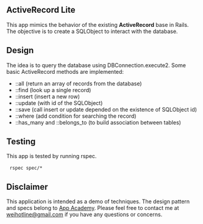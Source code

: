 ## ActiveRecord Lite
This app mimics the behavior of the existing **ActiveRecord** base in Rails. The objective is to create a SQLObject to interact with the database.

## Design
The idea is to query the database using DBConnection.execute2. Some basic ActiveRecord methods are implemented:

* ::all (return an array of records from the database)
* ::find (look up a single record)
* ::insert (insert a new row)
* ::update (with id of the SQLObject)
* ::save (call insert or update depended on the existence of SQLObject id)
* ::where (add condition for searching the record)
* ::has\_many and ::belongs\_to (to build association between tables)

## Testing
<p>
This app is tested by running rspec.
<pre> <code>rspec spec/*
</code></pre>
</p>

## Disclaimer
This application is intended as a demo of techniques. The design pattern and specs belong to [App Academy](https://github.com/appacademy). Please feel free to contact me at <weihotline@gmail.com> if you have any questions or concerns.

